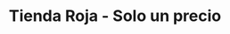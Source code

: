 ---
title: "Tienda Roja - Solo un precio"
url: /huercal-overa/tienda-roja-solo-un-precio/
shop: comodidad
---